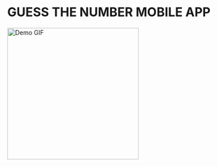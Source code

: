 # GUESS THE NUMBER MOBILE APP

<!-- ![Demo GIF](/public/demo.gif) -->

<img src="./public/demo.gif" alt="Demo GIF" width="300" />
